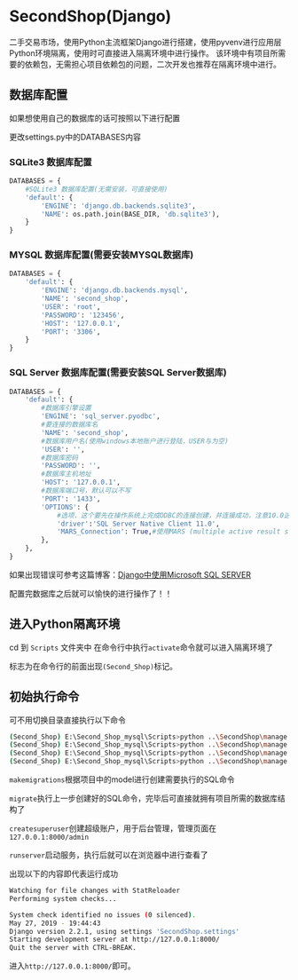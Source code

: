 # SecondShop(Django)
二手交易市场，使用Python主流框架Django进行搭建，使用pyvenv进行应用层Python环境隔离，使用时可直接进入隔离环境中进行操作。
该环境中有项目所需要的依赖包，无需担心项目依赖包的问题，二次开发也推荐在隔离环境中进行。


## 数据库配置

如果想使用自己的数据库的话可按照以下进行配置

更改settings.py中的DATABASES内容

### SQLite3 数据库配置

```python
DATABASES = {
	#SQLite3 数据库配置(无需安装，可直接使用)
	'default': {
		'ENGINE': 'django.db.backends.sqlite3',
		'NAME': os.path.join(BASE_DIR, 'db.sqlite3'),
	}
}
```


### MYSQL 数据库配置(需要安装MYSQL数据库)
```python
DATABASES = {
	'default': {
		'ENGINE': 'django.db.backends.mysql',
		'NAME': 'second_shop',
		'USER': 'root',
		'PASSWORD': '123456',
		'HOST': '127.0.0.1',
		'PORT': '3306',
	}
}
```
### SQL Server 数据库配置(需要安装SQL Server数据库)
```python
DATABASES = {
	'default': {
		#数据库引擎设置 
		'ENGINE': 'sql_server.pyodbc',
		#要连接的数据库名 
		'NAME': 'second_shop',
		#数据库用户名(使用windows本地账户进行登陆，USER与为空)
		'USER': '',
		#数据库密码 
		'PASSWORD': '',
		#数据库主机地址
		'HOST': '127.0.0.1',
		#数据库端口号，默认可以不写
		'PORT': '1433', 
		'OPTIONS': {
			#选项，这个要先在操作系统上完成ODBC的连接创建，并连接成功，注意10.0这个地方，要和自己的ODBC版本一致
			'driver':'SQL Server Native Client 11.0',
			'MARS_Connection': True,#使用MARS (multiple active result sets)，支持异步
		},
	},
}
```
如果出现错误可参考这篇博客：[Django中使用Microsoft SQL SERVER](https://www.cnblogs.com/pythonkids/p/7943376.html)

配置完数据库之后就可以愉快的进行操作了！！

## 进入Python隔离环境
cd 到 `Scripts` 文件夹中 在命令行中执行`activate`命令就可以进入隔离环境了

标志为在命令行的前面出现`(Second_Shop)`标记。
## 初始执行命令
可不用切换目录直接执行以下命令
```bash
(Second_Shop) E:\Second_Shop_mysql\Scripts>python ..\SecondShop\manage.py makemigrations
(Second_Shop) E:\Second_Shop_mysql\Scripts>python ..\SecondShop\manage.py migrate
(Second_Shop) E:\Second_Shop_mysql\Scripts>python ..\SecondShop\manage.py createsuperuser
(Second_Shop) E:\Second_Shop_mysql\Scripts>python ..\SecondShop\manage.py runserver
```
`makemigrations`根据项目中的model进行创建需要执行的SQL命令

`migrate`执行上一步创建好的SQL命令，完毕后可直接就拥有项目所需的数据库结构了

`createsuperuser`创建超级账户，用于后台管理，管理页面在`127.0.0.1:8000/admin`

`runserver`启动服务，执行后就可以在浏览器中进行查看了

出现以下的内容即代表运行成功
```bash
Watching for file changes with StatReloader
Performing system checks...

System check identified no issues (0 silenced).
May 27, 2019 - 19:44:43
Django version 2.2.1, using settings 'SecondShop.settings'
Starting development server at http://127.0.0.1:8000/
Quit the server with CTRL-BREAK.
```
进入`http://127.0.0.1:8000/`即可。